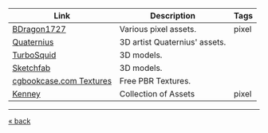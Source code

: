 | Link                                                            | Description                   | Tags   |
| --------------------------------------------------------------- | ----------------------------- | ------ |
| [BDragon1727](https://bdragon1727.itch.io/)                     | Various pixel assets.         | pixel  |
| [Quaternius](https://quaternius.com/)                           | 3D artist Quaternius' assets. |        |
| [TurboSquid](https://www.turbosquid.com/)                       | 3D models.                    |        |
| [Sketchfab](https://sketchfab.com/)                             | 3D models.                    |        |
| [cgbookcase.com Textures](https://www.cgbookcase.com/textures/) | Free PBR Textures.            |        |
| [Kenney](https://www.kenney.nl/assets)                          | Collection of Assets          | pixel  |

---
[« back](readme.md)